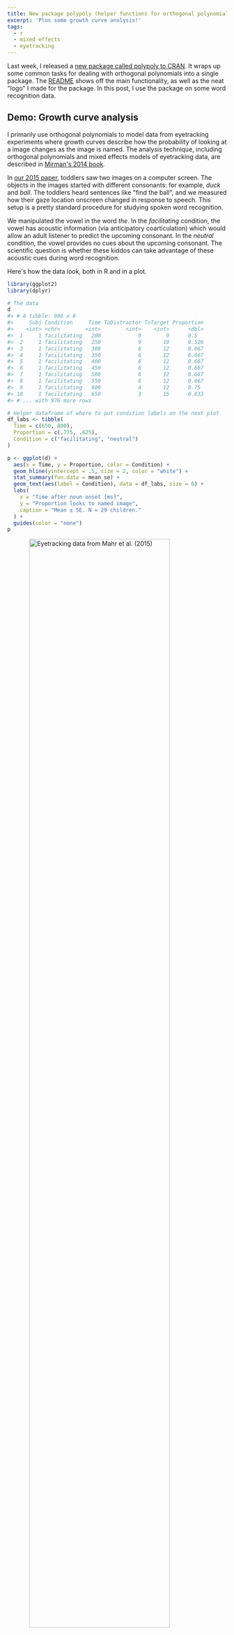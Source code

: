 ```yaml
---
title: New package polypoly (helper functions for orthogonal polynomials)
excerpt: 'Plus some growth curve analysis!'
tags:
  - r
  - mixed effects
  - eyetracking
---
```




Last week, I released a [new package called polypoly to CRAN][CRAN]. It wraps up
some common tasks for dealing with orthogonal polynomials into a single package.
The [README](https://github.com/tjmahr/polypoly) shows off the main 
functionality, as well as the neat "logo" I made for the package. 
In this post, I use the package on some word recognition data.

## Demo: Growth curve analysis

I primarily use orthogonal polynomials to model data from eyetracking 
experiments where growth curves describe how the probability of looking at a 
image changes as the image is named. The analysis technique, including 
orthogonal polynomials and mixed effects models of eyetracking data, are
described in [Mirman's 2014 book](http://amzn.to/2saBuzs).

In [our 2015 paper](https://www.ncbi.nlm.nih.gov/pubmed/26072992), toddlers saw 
two images on a computer screen. The objects in the images started with
different consonants: for example, _duck_ and _ball_. The toddlers heard
sentences like "find the ball", and we measured how their gaze location onscreen
changed in response to speech. This setup is a pretty standard procedure for
studying spoken word recognition.

We manipulated the vowel in the word _the_. In the _facilitating_ condition, the
vowel has acoustic information (via anticipatory coarticulation) which would 
allow an adult listener to predict the upcoming consonant. In the _neutral_ 
condition, the vowel provides no cues about the upcoming consonant. The
scientific question is whether these kiddos can take advantage of these acoustic
cues during word recognition.



Here's how the data look, both in R and in a plot. 


```r
library(ggplot2)
library(dplyr)

# The data
d
#> # A tibble: 986 x 6
#>     Subj Condition     Time ToDistractor ToTarget Proportion
#>    <int> <chr>        <int>        <int>    <int>      <dbl>
#>  1     1 facilitating   200            9        9      0.5  
#>  2     1 facilitating   250            9       10      0.526
#>  3     1 facilitating   300            6       12      0.667
#>  4     1 facilitating   350            6       12      0.667
#>  5     1 facilitating   400            6       12      0.667
#>  6     1 facilitating   450            6       12      0.667
#>  7     1 facilitating   500            6       12      0.667
#>  8     1 facilitating   550            6       12      0.667
#>  9     1 facilitating   600            4       12      0.75 
#> 10     1 facilitating   650            3       15      0.833
#> # ... with 976 more rows

# Helper dataframe of where to put condition labels on the next plot
df_labs <- tibble(
  Time = c(650, 800),
  Proportion = c(.775, .625), 
  Condition = c("facilitating", "neutral")
)

p <- ggplot(d) + 
  aes(x = Time, y = Proportion, color = Condition) + 
  geom_hline(yintercept = .5, size = 2, color = "white") +
  stat_summary(fun.data = mean_se) + 
  geom_text(aes(label = Condition), data = df_labs, size = 6) +
  labs(
    x = "Time after noun onset [ms]", 
    y = "Proportion looks to named image",
    caption = "Mean ± SE. N = 29 children."
  ) + 
  guides(color = "none")
p
```

<img src="/figs/2017-05-30-polypoly-package-released/raw-data-1.png" title="Eyetracking data from Mahr et al. (2015)" alt="Eyetracking data from Mahr et al. (2015)" width="80%" style="display: block; margin: auto;" />

Early on, children look equal amounts to both images on average (.5), and the
proportion of looks to the named image increase as the word unfolds. In the
facilitating condition, that rise happens earlier.

We fit a mixed-effects logistic regression model to estimate how the probability
of looking to the named image changes over time, across conditions, and within 
children. We use cubic orthogonal polynomials to represent Time. For each time 
point, we have three predictors available to us: Time<sup>1</sup>, 
Time<sup>2</sup>, and Time<sup>3</sup>. (Plus, there's a constant "intercept"
term.) Our model's growth curve will be a weighted combination of these polynomial
curves. The code below shows off about half the functionality of the package 
:bowtie::


```r
poly(unique(d$Time), 3) %>% 
  # Force Time^1 term to range from -.5 to .5. Rescale others accordingly.
  polypoly::poly_rescale(scale_width = 1) %>% 
  polypoly::poly_plot()
```

<img src="/figs/2017-05-30-polypoly-package-released/orthogonal-curves-1.png" title="Three orthogonal polynomial curves" alt="Three orthogonal polynomial curves" width="80%" style="display: block; margin: auto;" />

I think people sometimes describe the contributions of these curves to the
overall growth curve as _trends_: "A negative linear trend", "a significant
quadratic trend", etc. I like that word because it makes the terminology a
little less intimidating.

### Quick aside: Why orthogonal polynomials?

Why do we use orthogonal polynomial terms? First, note that simple polynomials
_x_, _x_<sup>2</sup> and _x_<sup>3</sup> are correlated. Orthogonal ones are not
correlated. (Hence, the name.)


```r
# Simple
poly(1:10, 3, raw = TRUE) %>% 
  cor() %>% 
  round(2)
#>      1    2    3
#> 1 1.00 0.97 0.93
#> 2 0.97 1.00 0.99
#> 3 0.93 0.99 1.00

# Orthogonal
poly(1:10, 3, raw = FALSE) %>% 
  cor() %>% 
  round(2)
#>   1 2 3
#> 1 1 0 0
#> 2 0 1 0
#> 3 0 0 1
```

Adding new correlated predictors to a model is a problem. The parameter
estimates will change as different predictors are added. Here we simulate some
fake data, and fit three models with 1-, 2- and 3-degree raw polynomials.


```r
# for reproducible blogging
set.seed(20210215)

x <- 1:10
y <- x + 
  rnorm(1, mean = 100) * (x) +
  rnorm(1, mean = 0, sd = .01) * (x) ^ 2 +
  rnorm(1, mean = -1) * (x) ^ 3 + 
  rnorm(10)

models <- list(
  m1 = lm(y ~ x),
  m2 = lm(y ~ x + I(x^2)),
  m3 = lm(y ~ x + I(x^2) + I(x^3))
)
```

As expected, the estimates for the effects change from model to model:


```r
models %>% 
  lapply(broom::tidy) %>% 
  bind_rows(.id = "model") %>% 
  select(model:estimate) %>% 
  mutate(estimate = round(estimate, 2))
#> # A tibble: 9 x 3
#>   model term        estimate
#>   <chr> <chr>          <dbl>
#> 1 m1    (Intercept)   626.  
#> 2 m1    x            -136.  
#> 3 m2    (Intercept)  -194.  
#> 4 m2    x             275.  
#> 5 m2    I(x^2)        -37.3 
#> 6 m3    (Intercept)    -0.43
#> 7 m3    x             103.  
#> 8 m3    I(x^2)         -0.08
#> 9 m3    I(x^3)         -2.25
```

But with orthogonal polynomials, the parameter estimates don't change from model
to model.


```r
models2 <- list(
  m1 = lm(y ~ poly(x, 1)),
  m2 = lm(y ~ poly(x, 2)),
  m3 = lm(y ~ poly(x, 3))
)

models2 %>% 
  lapply(broom::tidy) %>% 
  bind_rows(.id = "model") %>% 
  select(model:estimate) %>% 
  mutate(estimate = round(estimate, 2))
#> # A tibble: 9 x 3
#>   model term        estimate
#>   <chr> <chr>          <dbl>
#> 1 m1    (Intercept)    -119.
#> 2 m1    poly(x, 1)    -1231.
#> 3 m2    (Intercept)    -119.
#> 4 m2    poly(x, 2)1   -1231.
#> 5 m2    poly(x, 2)2    -857.
#> 6 m3    (Intercept)    -119.
#> 7 m3    poly(x, 3)1   -1231.
#> 8 m3    poly(x, 3)2    -857.
#> 9 m3    poly(x, 3)3    -125.
```

That's probably the simplest reason why orthogonal polynomials are preferred. (I
can't remember any others right now.)


### Back to the data 

Before fitting the model, I use `poly_add_columns()` to add polynomial terms as 
columns to the dataframe. (For speed here, I use a simplified random effects 
structure, estimating growth curve parameters for each Child x Condition
combination.)


```r
library(lme4)

d <- d %>% 
  polypoly::poly_add_columns(
    Time, 
    degree = 3, 
    prefix = "ot", 
    scale_width = 1
  ) %>% 
  # Change the reference level
  mutate(Condition = factor(Condition, c("neutral", "facilitating")))

m <- glmer(
  cbind(ToTarget, ToDistractor) ~ 
    (ot1 + ot2 + ot3) * Condition + 
    (ot1 + ot2 + ot3 | Subj:Condition), 
  family = binomial, 
  data = d)
```

We can confirm that the model captures the overall shape of the growth curves.


```r
# The lines here are not quite the overall average, but the averages of 29
# individual fits (for each participant). That's why the caption is a little
# weird.
p + 
  stat_summary(aes(y = fitted(m)), fun = mean, geom = "line") + 
  labs(caption = "Line: Average of model-fitted values. Points: Mean ± SE.")
```

<img src="/figs/2017-05-30-polypoly-package-released/with-model-fits-1.png" title="Eyetracking data with model fits overlaid" alt="Eyetracking data with model fits overlaid" width="80%" style="display: block; margin: auto;" />

We can inspect the model summary as well.


```r
arm::display(m)
#> glmer(formula = cbind(ToTarget, ToDistractor) ~ (ot1 + ot2 + 
#>     ot3) * Condition + (ot1 + ot2 + ot3 | Subj:Condition), data = d, 
#>     family = binomial)
#>                           coef.est coef.se
#> (Intercept)                0.47     0.10  
#> ot1                        1.57     0.28  
#> ot2                        0.45     0.11  
#> ot3                       -0.34     0.09  
#> Conditionfacilitating      0.23     0.14  
#> ot1:Conditionfacilitating  0.45     0.39  
#> ot2:Conditionfacilitating -0.44     0.16  
#> ot3:Conditionfacilitating  0.11     0.13  
#> 
#> Error terms:
#>  Groups         Name        Std.Dev. Corr              
#>  Subj:Condition (Intercept) 0.53                       
#>                 ot1         1.46      0.23             
#>                 ot2         0.52     -0.05  0.31       
#>                 ot3         0.39     -0.08 -0.64  0.09 
#>  Residual                   1.00                       
#> ---
#> number of obs: 986, groups: Subj:Condition, 58
#> AIC = 4788.2, DIC = -3961.1
#> deviance = 395.6
```

The model summary indicates a significant Condition x Time<sup>2</sup>
interaction, but really, only the intercept and Time<sup>1</sup> can ever be
interpreted directly. To understand the model fit, we visualize how each of the
polynomial terms are weighted. 

Here we create a matrix of the polynomial terms plus a column of ones for the
intercept.


```r
time_mat <- poly(sort(unique(d$Time)), 3) %>%
  polypoly::poly_rescale(1) %>%
  cbind(constant = 1, .)
round(time_mat, 2)
#>       constant     1     2     3
#>  [1,]        1 -0.50  0.57 -0.57
#>  [2,]        1 -0.44  0.36 -0.14
#>  [3,]        1 -0.37  0.17  0.14
#>  [4,]        1 -0.31  0.01  0.30
#>  [5,]        1 -0.25 -0.11  0.36
#>  [6,]        1 -0.19 -0.22  0.34
#>  [7,]        1 -0.12 -0.29  0.26
#>  [8,]        1 -0.06 -0.33  0.14
#>  [9,]        1  0.00 -0.34  0.00
#> [10,]        1  0.06 -0.33 -0.14
#> [11,]        1  0.12 -0.29 -0.26
#> [12,]        1  0.19 -0.22 -0.34
#> [13,]        1  0.25 -0.11 -0.36
#> [14,]        1  0.31  0.01 -0.30
#> [15,]        1  0.37  0.17 -0.14
#> [16,]        1  0.44  0.36  0.14
#> [17,]        1  0.50  0.57  0.57
```

To compute the weighted values, we multiply by a diagonal matrix of the
coefficients.


```r
neut_coefs <- fixef(m)[1:4]
faci_coefs <- neut_coefs + fixef(m)[5:8]
faci_coefs
#>  (Intercept)          ot1          ot2          ot3 
#>  0.699944477  2.014222959  0.006643989 -0.226649045

set_colnames <- `colnames<-`

m_neut <- time_mat %*% diag(neut_coefs) %>%
  set_colnames(c("constant", "ot1", "ot2", "ot3")) 

m_faci <- time_mat %*% diag(faci_coefs) %>%
  set_colnames(c("constant", "ot1", "ot2", "ot3")) 

# Convince ourselves with an example
round(m_faci, 2)
#>       constant   ot1 ot2   ot3
#>  [1,]      0.7 -1.01   0  0.13
#>  [2,]      0.7 -0.88   0  0.03
#>  [3,]      0.7 -0.76   0 -0.03
#>  [4,]      0.7 -0.63   0 -0.07
#>  [5,]      0.7 -0.50   0 -0.08
#>  [6,]      0.7 -0.38   0 -0.08
#>  [7,]      0.7 -0.25   0 -0.06
#>  [8,]      0.7 -0.13   0 -0.03
#>  [9,]      0.7  0.00   0  0.00
#> [10,]      0.7  0.13   0  0.03
#> [11,]      0.7  0.25   0  0.06
#> [12,]      0.7  0.38   0  0.08
#> [13,]      0.7  0.50   0  0.08
#> [14,]      0.7  0.63   0  0.07
#> [15,]      0.7  0.76   0  0.03
#> [16,]      0.7  0.88   0 -0.03
#> [17,]      0.7  1.01   0 -0.13
```

Then, we can use the `poly_melt()` function to get a dataframe from each
weighted matrix and then plot each of the effects.


```r
df_neut <- m_neut %>%
  polypoly::poly_melt() %>%
  tibble::add_column(Condition = "neutral")

df_faci <- m_faci %>% 
  polypoly::poly_melt() %>%
  tibble::add_column(Condition = "facilitating")

df_both <- bind_rows(df_faci, df_neut) %>% 
  mutate(Condition = factor(Condition, c("neutral", "facilitating")))

ggplot(df_both) +
  aes(x = observation, y = value, color = Condition) +
  geom_line() + 
  facet_wrap("degree")
```

<img src="/figs/2017-05-30-polypoly-package-released/trends-1.png" title="Each of the polynomial effects weighted by condition" alt="Each of the polynomial effects weighted by condition" width="80%" style="display: block; margin: auto;" />

Visually, the quadratic effect on the neutral curve pulls down the values during
the center (when the curves are most different) and pushes the values in the
tails upwards (when the curves are closest). Although only the quadratic effect
is nominally significant, the constant and linear terms suggest other smaller
effects but they are too noisy to pin down.

It's worth noting that the predictors and weights discussed above are on the
log-odds/logit scale used inside of the model, instead of the proportion scale
used in the plots of the data and model fits. Basically, these weighted values
are summed together and then squeezed into the range [0, 1] with a nonlinear
transformation. For these data, the two scales produce similar looking growth
curves, but you can notice that the right end of the curves are pinched slightly
closer together in the probability-scale plot:


```r
ggplot(df_both) +
  aes(x = observation, y = value, color = Condition) +
  stat_summary(fun = sum, geom = "line") + 
  ggtitle("logit scale") + 
  guides(color = "none")

ggplot(df_both) +
  aes(x = observation, y = value, color = Condition) +
  stat_summary(fun = function(xs) plogis(sum(xs)), geom = "line")  + 
  ggtitle("probability scale") + 
  guides(color = "none")
```

<img src="/figs/2017-05-30-polypoly-package-released/logit-vs-probability-1.png" title="Comparison of the growth curves in logit scale and probability scale" alt="Comparison of the growth curves in logit scale and probability scale" width="50%" /><img src="/figs/2017-05-30-polypoly-package-released/logit-vs-probability-2.png" title="Comparison of the growth curves in logit scale and probability scale" alt="Comparison of the growth curves in logit scale and probability scale" width="50%" />



***

*Last knitted on 2021-02-15. [Source code on
GitHub](https://github.com/tjmahr/tjmahr.github.io/blob/master/_R/2017-05-30-polypoly-package-released.Rmd).*[^si] 

[^si]: 
    
    ```r
    sessioninfo::session_info()
    #> - Session info ---------------------------------------------------------------
    #>  setting  value                       
    #>  version  R version 4.0.3 (2020-10-10)
    #>  os       Windows 10 x64              
    #>  system   x86_64, mingw32             
    #>  ui       RTerm                       
    #>  language (EN)                        
    #>  collate  English_United States.1252  
    #>  ctype    English_United States.1252  
    #>  tz       America/Chicago             
    #>  date     2021-02-15                  
    #> 
    #> - Packages -------------------------------------------------------------------
    #>  package      * version date       lib source        
    #>  abind          1.4-5   2016-07-21 [1] CRAN (R 4.0.0)
    #>  arm            1.11-2  2020-07-27 [1] CRAN (R 4.0.2)
    #>  assertthat     0.2.1   2019-03-21 [1] CRAN (R 4.0.2)
    #>  backports      1.2.1   2020-12-09 [1] CRAN (R 4.0.3)
    #>  base64enc      0.1-3   2015-07-28 [1] CRAN (R 4.0.0)
    #>  boot           1.3-27  2021-02-12 [1] CRAN (R 4.0.3)
    #>  broom          0.7.4   2021-01-29 [1] CRAN (R 4.0.3)
    #>  checkmate      2.0.0   2020-02-06 [1] CRAN (R 4.0.2)
    #>  cli            2.3.0   2021-01-31 [1] CRAN (R 4.0.3)
    #>  cluster        2.1.0   2019-06-19 [1] CRAN (R 4.0.3)
    #>  coda           0.19-4  2020-09-30 [1] CRAN (R 4.0.2)
    #>  colorspace     2.0-0   2020-11-11 [1] CRAN (R 4.0.3)
    #>  crayon         1.4.1   2021-02-08 [1] CRAN (R 4.0.3)
    #>  curl           4.3     2019-12-02 [1] CRAN (R 4.0.2)
    #>  data.table     1.13.6  2020-12-30 [1] CRAN (R 4.0.3)
    #>  DBI            1.1.1   2021-01-15 [1] CRAN (R 4.0.3)
    #>  digest         0.6.27  2020-10-24 [1] CRAN (R 4.0.3)
    #>  dplyr        * 1.0.4   2021-02-02 [1] CRAN (R 4.0.3)
    #>  ellipsis       0.3.1   2020-05-15 [1] CRAN (R 4.0.2)
    #>  evaluate       0.14    2019-05-28 [1] CRAN (R 4.0.2)
    #>  fansi          0.4.2   2021-01-15 [1] CRAN (R 4.0.3)
    #>  farver         2.0.3   2020-01-16 [1] CRAN (R 4.0.2)
    #>  foreign        0.8-81  2020-12-22 [1] CRAN (R 4.0.3)
    #>  Formula        1.2-4   2020-10-16 [1] CRAN (R 4.0.2)
    #>  generics       0.1.0   2020-10-31 [1] CRAN (R 4.0.3)
    #>  ggplot2      * 3.3.3   2020-12-30 [1] CRAN (R 4.0.3)
    #>  git2r          0.28.0  2021-01-10 [1] CRAN (R 4.0.3)
    #>  glue           1.4.2   2020-08-27 [1] CRAN (R 4.0.2)
    #>  gridExtra      2.3     2017-09-09 [1] CRAN (R 4.0.2)
    #>  gtable         0.3.0   2019-03-25 [1] CRAN (R 4.0.2)
    #>  here           1.0.1   2020-12-13 [1] CRAN (R 4.0.3)
    #>  highr          0.8     2019-03-20 [1] CRAN (R 4.0.2)
    #>  Hmisc          4.4-2   2020-11-29 [1] CRAN (R 4.0.3)
    #>  hms            1.0.0   2021-01-13 [1] CRAN (R 4.0.3)
    #>  htmlTable      2.1.0   2020-09-16 [1] CRAN (R 4.0.2)
    #>  htmltools      0.5.1.1 2021-01-22 [1] CRAN (R 4.0.3)
    #>  htmlwidgets    1.5.3   2020-12-10 [1] CRAN (R 4.0.3)
    #>  jpeg           0.1-8.1 2019-10-24 [1] CRAN (R 4.0.0)
    #>  knitr        * 1.31    2021-01-27 [1] CRAN (R 4.0.3)
    #>  labeling       0.4.2   2020-10-20 [1] CRAN (R 4.0.2)
    #>  lattice        0.20-41 2020-04-02 [1] CRAN (R 4.0.2)
    #>  latticeExtra   0.6-29  2019-12-19 [1] CRAN (R 4.0.2)
    #>  lifecycle      1.0.0   2021-02-15 [1] CRAN (R 4.0.3)
    #>  lme4         * 1.1-26  2020-12-01 [1] CRAN (R 4.0.3)
    #>  magrittr       2.0.1   2020-11-17 [1] CRAN (R 4.0.3)
    #>  MASS           7.3-53  2020-09-09 [1] CRAN (R 4.0.3)
    #>  Matrix       * 1.2-18  2019-11-27 [1] CRAN (R 4.0.3)
    #>  minqa          1.2.4   2014-10-09 [1] CRAN (R 4.0.2)
    #>  munsell        0.5.0   2018-06-12 [1] CRAN (R 4.0.2)
    #>  nlme           3.1-152 2021-02-04 [1] CRAN (R 4.0.3)
    #>  nloptr         1.2.2.2 2020-07-02 [1] CRAN (R 4.0.2)
    #>  nnet           7.3-15  2021-01-24 [1] CRAN (R 4.0.3)
    #>  pillar         1.4.7   2020-11-20 [1] CRAN (R 4.0.3)
    #>  pkgconfig      2.0.3   2019-09-22 [1] CRAN (R 4.0.2)
    #>  plyr           1.8.6   2020-03-03 [1] CRAN (R 4.0.2)
    #>  png            0.1-7   2013-12-03 [1] CRAN (R 4.0.0)
    #>  polypoly       0.0.2   2017-05-27 [1] CRAN (R 4.0.2)
    #>  purrr          0.3.4   2020-04-17 [1] CRAN (R 4.0.2)
    #>  R6             2.5.0   2020-10-28 [1] CRAN (R 4.0.2)
    #>  ragg           0.4.1   2021-01-11 [1] CRAN (R 4.0.3)
    #>  RColorBrewer   1.1-2   2014-12-07 [1] CRAN (R 4.0.0)
    #>  Rcpp           1.0.6   2021-01-15 [1] CRAN (R 4.0.3)
    #>  readr        * 1.4.0   2020-10-05 [1] CRAN (R 4.0.2)
    #>  reshape2       1.4.4   2020-04-09 [1] CRAN (R 4.0.2)
    #>  rlang          0.4.10  2020-12-30 [1] CRAN (R 4.0.3)
    #>  rpart          4.1-15  2019-04-12 [1] CRAN (R 4.0.2)
    #>  rprojroot      2.0.2   2020-11-15 [1] CRAN (R 4.0.3)
    #>  rstudioapi     0.13    2020-11-12 [1] CRAN (R 4.0.3)
    #>  scales         1.1.1   2020-05-11 [1] CRAN (R 4.0.2)
    #>  sessioninfo    1.1.1   2018-11-05 [1] CRAN (R 4.0.2)
    #>  statmod        1.4.35  2020-10-19 [1] CRAN (R 4.0.3)
    #>  stringi        1.5.3   2020-09-09 [1] CRAN (R 4.0.2)
    #>  stringr        1.4.0   2019-02-10 [1] CRAN (R 4.0.2)
    #>  survival       3.2-7   2020-09-28 [1] CRAN (R 4.0.2)
    #>  systemfonts    1.0.0   2021-02-01 [1] CRAN (R 4.0.3)
    #>  textshaping    0.2.1   2020-11-13 [1] CRAN (R 4.0.3)
    #>  tibble         3.0.6   2021-01-29 [1] CRAN (R 4.0.3)
    #>  tidyr          1.1.2   2020-08-27 [1] CRAN (R 4.0.2)
    #>  tidyselect     1.1.0   2020-05-11 [1] CRAN (R 4.0.2)
    #>  utf8           1.1.4   2018-05-24 [1] CRAN (R 4.0.2)
    #>  vctrs          0.3.6   2020-12-17 [1] CRAN (R 4.0.3)
    #>  withr          2.4.1   2021-01-26 [1] CRAN (R 4.0.3)
    #>  xfun           0.20    2021-01-06 [1] CRAN (R 4.0.3)
    #> 
    #> [1] C:/Users/Tristan/Documents/R/win-library/4.0
    #> [2] C:/Program Files/R/R-4.0.3/library
    ```

[CRAN]: https://cran.r-project.org/web/packages/polypoly/index.html "CRAN page for polypoly"
